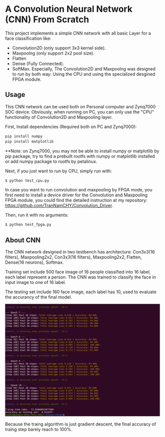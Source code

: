 # A Convolution Neural Network (CNN) From Scratch
This project implements a simple CNN network with all basic Layer for a face classification like:
- Convolution2D (only support 3x3 kernel side).
- Maxpoolng (only support 2x2 pool size).
- Flatten
- Dense (Fully Connected).
- SoftMax.
Especially, The Convolution2D and Maxpoolng was designed to run by both way: Using the CPU and using the specialized desgined FPGA module. 

## Usage
This CNN network can be used both on Personal computer and Zynq7000 SOC device. Obviously, when running on PC, you can only use the "CPU"
functionality of Convolution2D and Maxpooling layer.

First, Install dependencies (Required both on PC and Zynq7000):

```bash
pip install numpy
pip install matplotlib
```
**Note: on Zynq7000, you may not be able to install numpy or matplotlib by pip package, try to find a prebuilt rootfs with numpy or matplotlib 
installed or add numpy package to rootfs by petalinux.

Next, if you just want to run by CPU, simply run with:

```bash
$ python test_cpu.py
```
In case you want to run convolution and maxpooling by FPGA mode, you first need to install a device driver for the Convolution and Maxpooling FPGA module, 
you could find the detailed instruction at my repository: https://github.com/TranNamCHY/Convolution_Driver.

Then, run it with no arguments:

```bash
$ python test_fpga.py
```



## About CNN

The CNN network designed in two testbench has architecture: Con3x3(16 filters), Maxpooling2x2, Con3x3(16 filters), Maxpooling2x2, Flatten, Dense(16 neurons), Softmax.

Training set include 500 face image of 16 people classified into 16 label, each label represent a person. The CNN was trained to classify the face in input image to one of 16 label.

The testing set include 160 face image, each label has 10, used to evaluate the accurancy of the final model.

![Training process](./traing.png)

Because the traing algorithm is just gradient descent, the final accuracy of traing step barely reach to 100%. 
